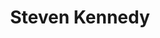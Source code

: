 ---
layout:         portfolio

title:          Steven Kennedy
description:    Portfolio of a Melbournian television, film, and stage actor.
lede:           Steven Kennedy is a Melbournian actor that has featured in a number of prominent film, stage, and television projects.

year:           2013
services:       Design, Development, CMS Integration

feature-image:

index-thumb:    /img/steven-kennedy/steven-kennedy__thumb.png
index-width:    one-whole

images:
  -
    url: /img/steven-kennedy/steven-kennedy__1.png
    width: one-whole
  -
    url: /img/steven-kennedy/steven-kennedy__2.png
    width: lap-and-up-one-half
  -
    url: /img/steven-kennedy/steven-kennedy__3.png
    width: lap-and-up-one-half
  -
    url: /img/steven-kennedy/steven-kennedy__thumb.png
    width: one-whole
---